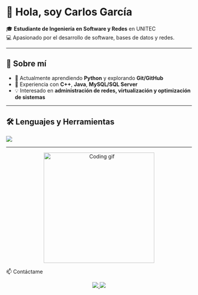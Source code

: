 # 👋 Hola, soy Carlos García  



🎓 **Estudiante de Ingeniería en Software y Redes** en UNITEC  
💻 Apasionado por el desarrollo de software, bases de datos y redes.  

---

## 🚀 Sobre mí  
- 🌱 Actualmente aprendiendo **Python** y explorando **Git/GitHub**  
- 🔧 Experiencia con **C++**, **Java**, **MySQL/SQL Server**  
- 💡 Interesado en **administración de redes, virtualización y optimización de sistemas**  

---

## 🛠️ Lenguajes y Herramientas  
<p>
  <img src="https://skillicons.dev/icons?i=cpp,java,python,mysql,git,github,vscode,idea" />
</p>

---

<p align="center">
  <img src="https://media.giphy.com/media/qgQUggAC3Pfv687qPC/giphy.gif" width="300" alt="Coding gif"/>
</p>
📫 Contáctame  
<p align="center">
  <a href="https://linkedin.com/in/cgarciad04" target="_blank">
    <img src="https://img.shields.io/badge/LinkedIn-0077B5?style=for-the-badge&logo=linkedin&logoColor=white"/>
  </a>
  <a href="mailto:carlos_mario05@hotmail.com">
    <img src="https://img.shields.io/badge/Email-D14836?style=for-the-badge&logo=gmail&logoColor=white"/>
  </a>
</p>

